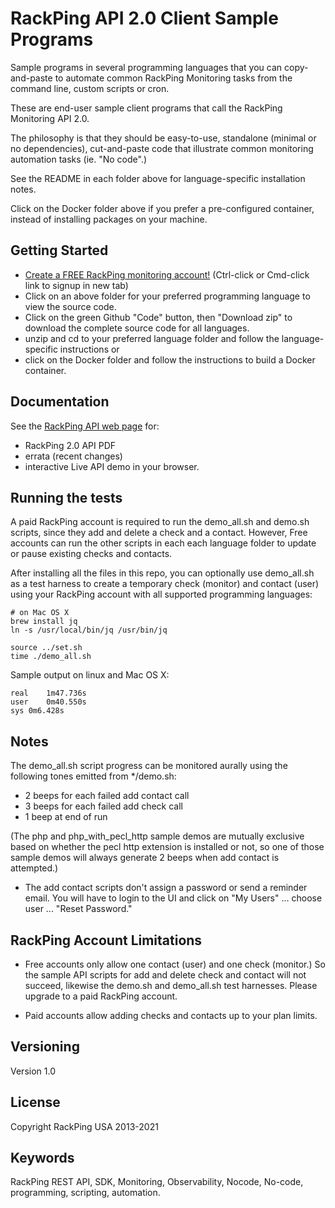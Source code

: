 # RackPing API 2.0 Client Sample Programs

Sample programs in several programming languages that you can copy-and-paste to automate common RackPing Monitoring tasks from the command line, custom scripts or cron.

These are end-user sample client programs that call the RackPing Monitoring API 2.0.

The philosophy is that they should be easy-to-use, standalone (minimal or no dependencies), cut-and-paste code that illustrate common monitoring automation tasks (ie. "No code".)

See the README in each folder above for language-specific installation notes.

Click on the Docker folder above if you prefer a pre-configured container, instead of installing packages on your machine.

## Getting Started

* [Create a FREE RackPing monitoring account!](https://www.rackping.com/cgi-bin/signup.cgi) (Ctrl-click or Cmd-click link to signup in new tab)
* Click on an above folder for your preferred programming language to view the source code.
* Click on the green Github "Code" button, then "Download zip" to download the complete source code for all languages.
* unzip and cd to your preferred language folder and follow the language-specific instructions or
* click on the Docker folder and follow the instructions to build a Docker container.

## Documentation

See the [RackPing API web page](https://www.rackping.com/api.html) for:

* RackPing 2.0 API PDF
* errata (recent changes)
* interactive Live API demo in your browser.

## Running the tests

A paid RackPing account is required to run the demo_all.sh and demo.sh scripts, since they add and delete a check and a contact. However, Free accounts can run the other scripts in each each language folder to update or pause existing checks and contacts.

After installing all the files in this repo, you can optionally use demo_all.sh as a test harness to create a temporary check (monitor) and contact (user) using your RackPing account with all supported programming languages:

```
# on Mac OS X
brew install jq
ln -s /usr/local/bin/jq /usr/bin/jq
```

```
source ../set.sh
time ./demo_all.sh
```

Sample output on linux and Mac OS X:
```
real	1m47.736s
user	0m40.550s
sys	0m6.428s
```

## Notes

The demo_all.sh script progress can be monitored aurally using the following tones emitted from */demo.sh:

* 2 beeps for each failed add contact call
* 3 beeps for each failed add check call
* 1 beep at end of run

(The php and php_with_pecl_http sample demos are mutually exclusive based on whether the pecl http extension is installed or not, so one of those sample demos will always generate 2 beeps when add contact is attempted.)

* The add contact scripts don't assign a password or send a reminder email. You will have to login to the UI and click on "My Users" ... choose user ... "Reset Password."

## RackPing Account Limitations

* Free accounts only allow one contact (user) and one check (monitor.) So the sample API scripts for add and delete check and contact will not succeed, likewise the demo.sh and demo_all.sh test harnesses. Please upgrade to a paid RackPing account.

* Paid accounts allow adding checks and contacts up to your plan limits.

## Versioning

Version 1.0

## License

Copyright RackPing USA 2013-2021

## Keywords

RackPing REST API, SDK, Monitoring, Observability, Nocode, No-code, programming, scripting, automation.
